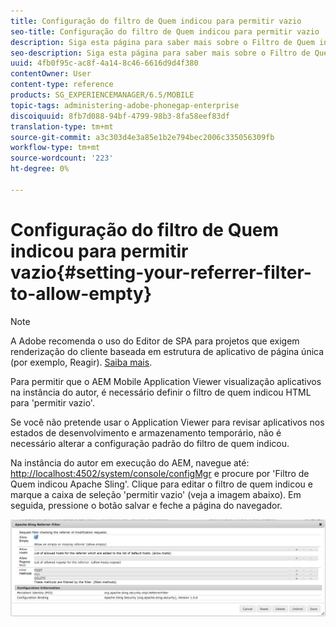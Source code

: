```yaml
---
title: Configuração do filtro de Quem indicou para permitir vazio
seo-title: Configuração do filtro de Quem indicou para permitir vazio
description: Siga esta página para saber mais sobre o Filtro de Quem indicou. Para permitir que o AEM Mobile Application Viewer visualização aplicativos na instância do autor, é necessário definir o filtro de quem indicou HTML para 'permitir vazio'.
seo-description: Siga esta página para saber mais sobre o Filtro de Quem indicou. Para permitir que o AEM Mobile Application Viewer visualização aplicativos na instância do autor, é necessário definir o filtro de quem indicou HTML para 'permitir vazio'.
uuid: 4fb0f95c-ac8f-4a14-8c46-6616d9d4f380
contentOwner: User
content-type: reference
products: SG_EXPERIENCEMANAGER/6.5/MOBILE
topic-tags: administering-adobe-phonegap-enterprise
discoiquuid: 8fb7d088-94bf-4799-98b3-8fa58eef83df
translation-type: tm+mt
source-git-commit: a3c303d4e3a85e1b2e794bec2006c335056309fb
workflow-type: tm+mt
source-wordcount: '223'
ht-degree: 0%

---
```



# Configuração do filtro de Quem indicou para permitir vazio{#setting-your-referrer-filter-to-allow-empty}

>[!NOTE]
>
>A Adobe recomenda o uso do Editor de SPA para projetos que exigem renderização do cliente baseada em estrutura de aplicativo de página única (por exemplo, Reagir). [Saiba mais](/help/sites-developing/spa-overview.md).

Para permitir que o AEM Mobile Application Viewer visualização aplicativos na instância do autor, é necessário definir o filtro de quem indicou HTML para &#39;permitir vazio&#39;.

Se você não pretende usar o Application Viewer para revisar aplicativos nos estados de desenvolvimento e armazenamento temporário, não é necessário alterar a configuração padrão do filtro de quem indicou.

Na instância do autor em execução do AEM, navegue até: [http://localhost:4502/system/console/configMgr](http://localhost:4502/system/console/configMgr) e procure por &#39;Filtro de Quem indicou Apache Sling&#39;. Clique para editar o filtro de quem indicou e marque a caixa de seleção &#39;permitir vazio&#39; (veja a imagem abaixo). Em seguida, pressione o botão salvar e feche a página do navegador.

![Configurações do filtro de quem indicou](assets/chlimage_1-106.png)
